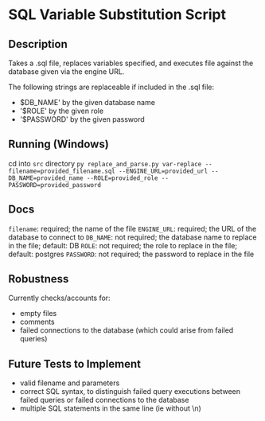 # SQL Variable Substitution Script

## Description
Takes a .sql file, replaces variables specified, and executes file against the database given via the engine URL. 

The following strings are replaceable if included in the .sql file:
- $DB_NAME' by the given database name
- '$ROLE' by the given role
- '$PASSWORD' by the given password

## Running (Windows)
cd into `src` directory
`py replace_and_parse.py var-replace --filename=provided_filename.sql --ENGINE_URL=provided_url --DB_NAME=provided_name --ROLE=provided_role --PASSWORD=provided_password`

## Docs
`filename`: required; the name of the file
`ENGINE_URL`: required; the URL of the database to connect to 
`DB_NAME`: not required; the database name to replace in the file; default: DB
`ROLE`: not required; the role to replace in the file; default: postgres
`PASSWORD`: not required; the password to replace in the file
 
 ## Robustness
 Currently checks/accounts for:
 - empty files
 - comments
 - failed connections to the database (which could arise from failed queries)
 
 ## Future Tests to Implement
 - valid filename and parameters
 - correct SQL syntax, to distinguish failed query executions between failed queries or failed connections to the database
 - multiple SQL statements in the same line (ie without \n)
